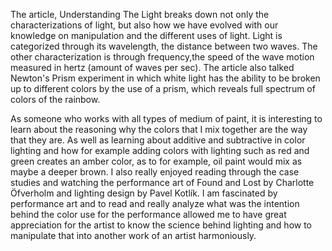   The article, Understanding The Light breaks down not only the characterizations of light, but also how we have evolved with our knowledge on manipulation and the different uses of light. Light is categorized through its wavelength, the distance between two waves. The other characterization is through frequency,the speed of the wave motion measured in hertz (amount of waves per sec). The article also talked Newton's Prism experiment in which white light has the ability to be broken up to different colors by the use of a prism, which reveals full spectrum of colors of the rainbow.
  
  As someone who works with all types of medium of paint, it is interesting to learn about the reasoning why the colors that I mix together are the way that they are. As well as learning about additive and subtractive in color lighting and how for example adding colors with lighting such as red and green creates an amber color, as to for example, oil paint would mix as maybe a deeper brown. I also really enjoyed reading through the case studies and watching the performance art of Found and Lost by Charlotte Öfverholm and lighting design by Pavel Kotlík. I am fascinated by performance art and to read and really analyze what was the intention behind the color use for the performance allowed me to have great appreciation for the artist to know the science behind lighting and how to manipulate that into another work of an artist harmoniously. 
